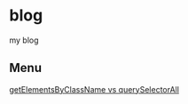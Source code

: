 # blog

my blog

## Menu

[getElementsByClassName vs querySelectorAll](https://github.com/richardmyu/blog/issues/1)